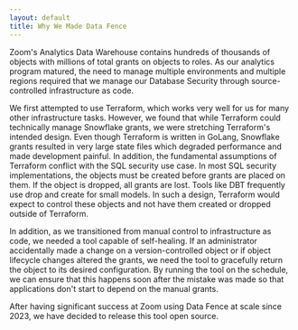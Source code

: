```yaml
---
layout: default
title: Why We Made Data Fence
---
```


Zoom's Analytics Data Warehouse contains hundreds of thousands of objects with millions 
of total grants on objects to roles. As our analytics program matured, the need to manage 
multiple environments and multiple regions required that we manage our Database 
Security through source-controlled infrastructure as code.

We first attempted to use Terraform, which works very well for us for many other 
infrastructure tasks. However, we found that while Terraform could technically 
manage Snowflake grants, we were stretching Terraform's intended design. Even though Terraform 
is written in GoLang, Snowflake grants resulted in very large state files which degraded 
performance and made development painful. In addition, the fundamental assumptions 
of Terraform conflict with the SQL security use case. In most SQL security 
implementations, the objects must be created before grants are placed on them. If the 
object is dropped, all grants are lost. Tools like DBT frequently use drop and create for 
small models. In such a design, Terraform would expect to control these objects and not 
have them created or dropped outside of Terraform.

In addition, as we transitioned from manual control to infrastructure as code, we needed
a tool capable of self-healing. If an administrator accidentally made a change on a 
version-controlled object or if object lifecycle changes altered the grants, we need the 
tool to gracefully return the object to its desired configuration. By running the tool 
on the schedule, we can ensure that this happens soon after the mistake was made so that 
applications don't start to depend on the manual grants.

After having significant success at Zoom using Data Fence at scale since 2023, we have 
decided to release this tool open source.